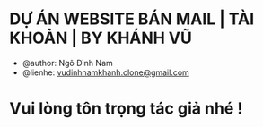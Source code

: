 # DỰ ÁN WEBSITE BÁN MAIL | TÀI KHOẢN | BY KHÁNH VŨ
* @author: Ngô Đình Nam
* @lienhe: vudinhnamkhanh.clone@gmail.com
# Vui lòng tôn trọng tác giả nhé !
